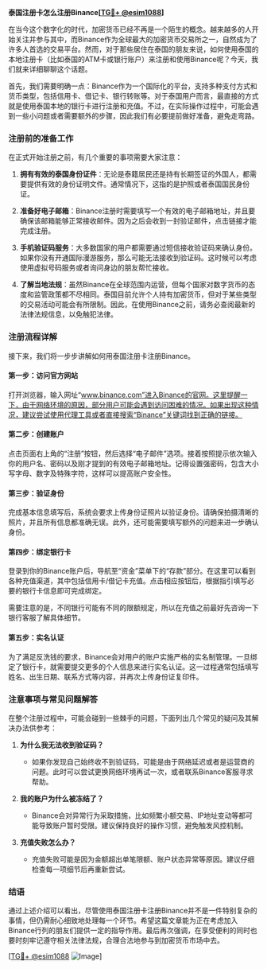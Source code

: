 **泰国注册卡怎么注册Binance[[TG💪+ @esim1088](https://t.me/s/esim1088)]**

在当今这个数字化的时代，加密货币已经不再是一个陌生的概念。越来越多的人开始关注并参与其中，而Binance作为全球最大的加密货币交易所之一，自然成为了许多人首选的交易平台。然而，对于那些居住在泰国的朋友来说，如何使用泰国的本地注册卡（比如泰国的ATM卡或银行账户）来注册和使用Binance呢？今天，我们就来详细聊聊这个话题。

首先，我们需要明确一点：Binance作为一个国际化的平台，支持多种支付方式和货币类型，包括信用卡、借记卡、银行转账等。对于泰国用户而言，最直接的方式就是使用泰国本地的银行卡进行注册和充值。不过，在实际操作过程中，可能会遇到一些小问题或者需要额外的步骤，因此我们有必要提前做好准备，避免走弯路。

### 注册前的准备工作

在正式开始注册之前，有几个重要的事项需要大家注意：

1. **拥有有效的泰国身份证件**：无论是泰籍居民还是持有长期签证的外国人，都需要提供有效的身份证明文件。通常情况下，这指的是护照或者泰国国民身份证。

2. **准备好电子邮箱**：Binance注册时需要填写一个有效的电子邮箱地址，并且要确保该邮箱能够正常接收邮件。因为之后会收到一封验证邮件，点击链接才能完成注册。

3. **手机验证码服务**：大多数国家的用户都需要通过短信接收验证码来确认身份。如果你没有开通国际漫游服务，那么可能无法接收到验证码。这时候可以考虑使用虚拟号码服务或者询问身边的朋友帮忙接收。

4. **了解当地法规**：虽然Binance在全球范围内运营，但每个国家对数字货币的态度和监管政策都不尽相同。泰国目前允许个人持有加密货币，但对于某些类型的交易活动可能会有所限制。因此，在使用Binance之前，请务必查阅最新的法律法规信息，以免触犯法律。

### 注册流程详解

接下来，我们将一步步讲解如何用泰国注册卡注册Binance。

#### 第一步：访问官方网站
打开浏览器，输入网址“www.binance.com”进入Binance的官网。这里提醒一下，由于网络环境的原因，部分用户可能会遇到访问困难的情况。如果出现这种情况，建议尝试使用代理工具或者直接搜索“Binance”关键词找到正确的链接。

#### 第二步：创建账户
点击页面右上角的“注册”按钮，然后选择“电子邮件”选项。接着按照提示依次输入你的用户名、密码以及刚才提到的有效电子邮箱地址。记得设置强密码，包含大小写字母、数字及特殊字符，这样可以提高账户安全性。

#### 第三步：验证身份
完成基本信息填写后，系统会要求上传身份证照片以验证身份。请确保拍摄清晰的照片，并且所有信息都准确无误。此外，还可能需要填写额外的问题来进一步确认身份。

#### 第四步：绑定银行卡
登录到你的Binance账户后，导航至“资金”菜单下的“存款”部分。在这里可以看到各种充值渠道，其中包括信用卡/借记卡充值。点击相应按钮后，根据指引填写必要的银行卡信息即可完成绑定。

需要注意的是，不同银行可能有不同的限额规定，所以在充值之前最好先咨询一下银行客服了解具体细节。

#### 第五步：实名认证
为了满足反洗钱的要求，Binance会对用户的账户实施严格的实名制管理。一旦绑定了银行卡，就需要提交更多的个人信息来进行实名认证。这一过程通常包括填写姓名、出生日期、联系方式等内容，并再次上传身份证复印件。

### 注意事项与常见问题解答

在整个注册过程中，可能会碰到一些棘手的问题，下面列出几个常见的疑问及其解决办法供参考：

1. **为什么我无法收到验证码？**
   - 如果你发现自己始终收不到验证码，可能是由于网络延迟或者是运营商的问题。此时可以尝试更换网络环境再试一次，或者联系Binance客服寻求帮助。

2. **我的账户为什么被冻结了？**
   - Binance会对异常行为采取措施，比如频繁小额交易、IP地址变动等都可能导致账户暂时受限。建议保持良好的操作习惯，避免触发风控机制。

3. **充值失败怎么办？**
   - 充值失败可能是因为金额超出单笔限额、账户状态异常等原因。建议仔细检查每一项细节后再重新尝试。

### 结语

通过上述介绍可以看出，尽管使用泰国注册卡注册Binance并不是一件特别复杂的事情，但仍需耐心细致地处理每一个环节。希望这篇文章能为正在考虑加入Binance行列的朋友们提供一定的指导作用。最后再次强调，在享受便利的同时也要时刻牢记遵守相关法律法规，合理合法地参与到加密货币市场中去。

[[TG💪+ @esim1088](https://t.me/s/esim1088) ![Image](https://i.postimg.cc/4NQfJmqS/Snipaste-2025-05-13-00-14-12.png)]
